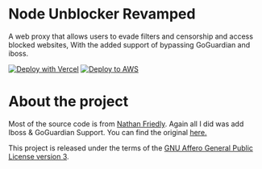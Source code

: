 # Node Unblocker Revamped

 
 A web proxy that allows users to evade filters and censorship and access blocked websites, With the added support of bypassing GoGuardian and iboss.


[![Deploy with Vercel](https://vercel.com/button)](https://vercel.com/new/clone?repository-url=https%3A%2F%2Fgithub.com%2xmannygamingx%2Fnodeunblockerrevamped)
[![Deploy to AWS](https://oneclick.amplifyapp.com/button.svg)](https://console.aws.amazon.com/amplify/home#/deploy?repo=https://github.com/xMannyGamingx/NodeUnblockerRevamped)

# About the project

Most of the source code is from [Nathan Friedly](http://nfriedly.com/). Again all I did was add Iboss & GoGuardian Support.
You can find the original [here.](https://github.com/nfriedly/node-unblocker)

This project is released under the terms of the [GNU Affero General Public License version 3](https://www.gnu.org/licenses/agpl-3.0.html).

